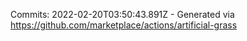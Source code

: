 Commits: 2022-02-20T03:50:43.891Z - Generated via https://github.com/marketplace/actions/artificial-grass
<br>
